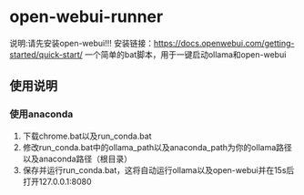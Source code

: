 # open-webui-runner
说明:请先安装open-webui!!!  安装链接：https://docs.openwebui.com/getting-started/quick-start/
一个简单的bat脚本，用于一键启动ollama和open-webui
## 使用说明

### 使用anaconda

1. 下载chrome.bat以及run_conda.bat
2. 修改run_conda.bat中的ollama_path以及anaconda_path为你的ollama路径以及anaconda路径（根目录）
3. 保存并运行run_conda.bat，这将自动运行ollama以及open-webui并在15s后打开127.0.0.1:8080

